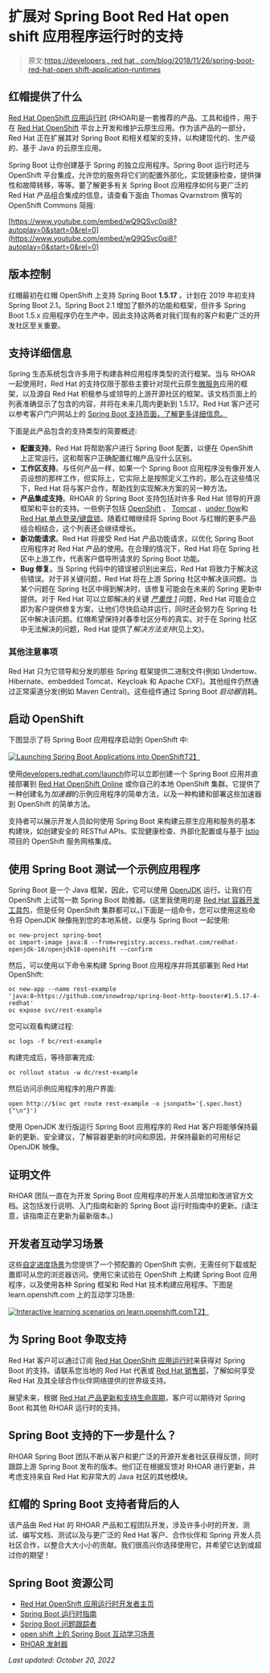 # 扩展对 Spring Boot Red Hat open shift 应用程序运行时的支持

> 原文:[https://developers . red hat . com/blog/2018/11/26/spring-boot-red-hat-open shift-application-runtimes](https://developers.redhat.com/blog/2018/11/26/spring-boot-red-hat-openshift-application-runtimes)

## 红帽提供了什么

[Red Hat OpenShift 应用运行时](https://developers.redhat.com/products/rhoar/overview/) (RHOAR)是一套推荐的产品、工具和组件，用于在 [Red Hat OpenShift](https://www.openshift.com/) 平台上开发和维护云原生应用。作为该产品的一部分，Red Hat 正在扩展其对 Spring Boot 和相关框架的支持，以构建现代的、生产级的、基于 Java 的云原生应用。

Spring Boot 让你创建基于 Spring 的独立应用程序。Spring Boot 运行时还与 OpenShift 平台集成，允许您的服务将它们的配置外部化，实现健康检查，提供弹性和故障转移，等等。要了解更多有关 Spring Boot 应用程序如何与更广泛的 Red Hat 产品组合集成的信息，请查看下面由 Thomas Qvarnstrom 撰写的 OpenShift Commons 简报:

[https://www.youtube.com/embed/wQ9QSvc0qi8?autoplay=0&start=0&rel=0](https://www.youtube.com/embed/wQ9QSvc0qi8?autoplay=0&start=0&rel=0)

## 版本控制

红帽最初在红帽 OpenShift 上支持 Spring Boot **1.5.17** 。计划在 2019 年初支持 Spring Boot 2.1。Spring Boot 2.1 增加了额外的功能和框架，但许多 Spring Boot 1.5.x 应用程序仍在生产中，因此支持这两者对我们现有的客户和更广泛的开发社区至关重要。

## 支持详细信息

Spring 生态系统包含许多用于构建各种应用程序类型的流行框架。当与 RHOAR 一起使用时，Red Hat 的支持仅限于那些主要针对现代云原生[微服务](https://developers.redhat.com/topics/microservices/)应用的框架，以及源自 Red Hat 积极参与或领导的上游开源社区的框架。该文档页面上的列表准确显示了包含的内容，并将在未来几周内更新到 1.5.17。Red Hat 客户还可以参考客户门户网站上的 [Spring Boot 支持页面，了解更多详细信息。](https://access.redhat.com/articles/3710221)

下面是此产品包含的支持类型的简要概述:

*   **配置支持**。Red Hat 将帮助客户进行 Spring Boot 配置，以便在 OpenShift 上正常运行。这和帮客户正确配置红帽产品没什么区别。
*   **工作区支持**。与任何产品一样，如果一个 Spring Boot 应用程序没有像开发人员设想的那样工作，但实际上，它实际上是按照定义工作的，那么在这些情况下，Red Hat 将与客户合作，帮助找到实现解决方案的另一种方法。
*   **产品集成支持**。RHOAR 的 Spring Boot 支持包括对许多 Red Hat 领导的开源框架和平台的支持。一些例子包括 [OpenShift](https://openshift.com) 、 [Tomcat](https://tomcat.apache.org) 、[under flow](http://undertow.io/)和 [Red Hat 单点登录/键盘锁](https://access.redhat.com/products/red-hat-single-sign-on)。随着红帽继续将 Spring Boot 与红帽的更多产品组合相结合，这个列表还会继续增长。
*   **新功能请求**。Red Hat 将接受 Red Hat 产品功能请求，以优化 Spring Boot 应用程序对 Red Hat 产品的使用。在合理的情况下，Red Hat 将在 Spring 社区中上游工作，代表客户倡导所请求的 Spring Boot 功能。
*   **Bug 修复**。当 Spring 代码中的错误被识别出来后，Red Hat 将致力于解决这些错误。对于非关键问题，Red Hat 将在上游 Spring 社区中解决该问题。当某个问题在 Spring 社区中得到解决时，该修复可能会在未来的 Spring 更新中提供。对于 Red Hat 可以立即解决的关键 [*严重性 1*](https://access.redhat.com/support/policy/severity/) 问题，Red Hat 可能会立即为客户提供修复方案，让他们尽快启动并运行，同时还会努力在 Spring 社区中解决该问题。红帽希望保持对春季社区分布的真实。对于在 Spring 社区中无法解决的问题，Red Hat 提供了*解决方法支持*(见上文)。

### 其他注意事项

Red Hat 只为它领导和分发的那些 Spring 框架提供二进制文件(例如 Undertow、Hibernate、embedded Tomcat、Keycloak 和 Apache CXF)。其他组件仍然通过正常渠道分发(例如 Maven Central)。这些组件通过 Spring Boot *启动器*消耗。

## 启动 OpenShift

下图显示了将 Spring Boot 应用程序启动到 OpenShift 中:

[![Launching Spring Boot Applications into OpenShift](../Images/c431749e7f4695b990a767cc79bd5fcd.png)T2】](https://developers.redhat.com/blog/wp-content/uploads/2018/11/Screen-Shot-2018-11-25-at-4.17.25-PM.png)

使用[developers.redhat.com/launch](https://developers.redhat.com/launch)你可以立即创建一个 Spring Boot 应用并直接部署到 [Red Hat OpenShift Online](http://openshift.com/) 或你自己的本地 OpenShift 集群。它提供了一种创建名为*加速器*的示例应用程序的简单方法，以及一种构建和部署这些加速器到 OpenShift 的简单方法。

支持者可以展示开发人员如何使用 Spring Boot 来构建云原生应用和服务的基本构建块，如创建安全的 RESTful APIs、实现健康检查、外部化配置或与基于 [Istio](https://developers.redhat.com/topics/service-mesh/) 项目的 OpenShift 服务网格集成。

## 使用 Spring Boot 测试一个示例应用程序

Spring Boot 是一个 Java 框架，因此，它可以使用 [OpenJDK](https://developers.redhat.com/products/openjdk/overview/) 运行。让我们在 OpenShift 上试驾一款 Spring Boot 助推器。(这里我使用的是 [Red Hat 容器开发工具包](https://developers.redhat.com/products/cdk/overview/)，但是任何 OpenShift 集群都可以。)下面是一组命令，您可以使用这些命令将 OpenJDK 映像拖到您的本地系统，以便与 Spring Boot 一起使用:

```
oc new-project spring-boot
oc import-image java:8 --from=registry.access.redhat.com/redhat-openjdk-18/openjdk18-openshift --confirm
```

然后，可以使用以下命令来构建 Spring Boot 应用程序并将其部署到 Red Hat OpenShift:

```
oc new-app --name rest-example 'java:8~https://github.com/snowdrop/spring-boot-http-booster#1.5.17-4-redhat'
oc expose svc/rest-example
```

您可以观看构建过程:

```
oc logs -f bc/rest-example
```

构建完成后，等待部署完成:

```
oc rollout status -w dc/rest-example
```

然后访问示例应用程序的用户界面:

```
open http://$(oc get route rest-example -o jsonpath='{.spec.host}{"\n"}')
```

使用 OpenJDK 发行版运行 Spring Boot 应用程序的 Red Hat 客户将能够保持最新的更新、安全建议，了解容器更新的时间和原因，并保持最新的可用标记 OpenJDK 映像。

## 证明文件

RHOAR 团队一直在为开发 Spring Boot 应用程序的开发人员增加和改进官方文档。这包括发行说明、入门指南和新的 Spring Boot 运行时指南中的更新。(请注意，该指南正在更新为最新版本。)

## 开发者互动学习场景

这些[自定进度场景](https://learn.openshift.com/middleware/courses/middleware-spring-boot/)为您提供了一个预配置的 OpenShift 实例，无需任何下载或配置即可从您的浏览器访问。使用它来试验在 OpenShift 上构建 Spring Boot 应用程序，以及使用各种 Spring 框架和 Red Hat 技术构建应用程序。下图是 learn.openshift.com 上的互动学习场景:

[![Interactive learning scenarios on learn.openshift.com](../Images/f9fd32be57e0102082448116b6b74ec1.png)T2】](http://learn.openshift.com)

## 为 Spring Boot 争取支持

Red Hat 客户可以通过订阅 [Red Hat OpenShift 应用运行时](https://developers.redhat.com/products/rhoar/overview/)来获得对 Spring Boot 的支持。请联系您当地的 Red Hat 代表或 [Red Hat 销售部](https://www.redhat.com/en/about/contact/sales)，了解如何享受 Red Hat 及其全球合作伙伴网络提供的世界级支持。

展望未来，根据 [Red Hat 产品更新和支持生命周期](https://access.redhat.com/support/policy/updates/jboss_notes/)，客户可以期待对 Spring Boot 和其他 RHOAR 运行时的支持。

## Spring Boot 支持的下一步是什么？

RHOAR Spring Boot 团队不断从客户和更广泛的开源开发者社区获得反馈，同时跟踪上游 Spring Boot 发布的版本。他们正在根据反馈对 RHOAR 进行更新，并考虑支持来自 Red Hat 和非常大的 Java 社区的其他模块。

## 红帽的 Spring Boot 支持者背后的人

该产品由 Red Hat 的 RHOAR 产品和工程团队开发，涉及许多小时的开发、测试、编写文档、测试以及与更广泛的 Red Hat 客户、合作伙伴和 Spring 开发人员社区合作，以整合大大小小的贡献。我们很高兴你选择使用它，并希望它达到或超过你的期望！

## Spring Boot 资源公司

*   [Red Hat OpenShift 应用运行时开发者主页](https://developers.redhat.com/products/rhoar/overview/)
*   [Spring Boot 运行时指南](https://access.redhat.com/products)
*   [Spring Boot 问题跟踪者](https://issues.jboss.org/projects/SB/issues/SB-344?filter=allopenissues)
*   [open shift 上的 Spring Boot 互动学习场景](https://learn.openshift.com/middleware/courses/middleware-spring-boot/)
*   [RHOAR 发射器](https://developers.redhat.com/launch)

*Last updated: October 20, 2022*